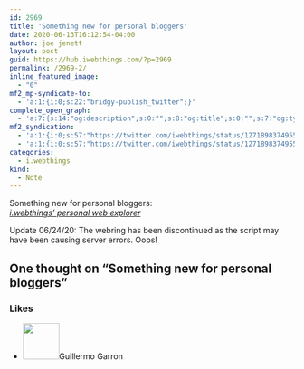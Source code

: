 ```yaml
---
id: 2969
title: 'Something new for personal bloggers'
date: 2020-06-13T16:12:54-04:00
author: joe jenett
layout: post
guid: https://hub.iwebthings.com/?p=2969
permalink: /2969-2/
inline_featured_image:
  - "0"
mf2_mp-syndicate-to:
  - 'a:1:{i:0;s:22:"bridgy-publish_twitter";}'
complete_open_graph:
  - 'a:7:{s:14:"og:description";s:0:"";s:8:"og:title";s:0:"";s:7:"og:type";s:0:"";s:12:"twitter:card";s:7:"summary";s:15:"twitter:creator";s:0:"";s:19:"twitter:description";s:0:"";s:8:"og:image";s:0:"";}'
mf2_syndication:
  - 'a:1:{i:0;s:57:"https://twitter.com/iwebthings/status/1271898374955061249";}'
  - 'a:1:{i:0;s:57:"https://twitter.com/iwebthings/status/1271898374955061249";}'
categories:
  - i.webthings
kind:
  - Note
---
```

Something new for personal bloggers:  
[_i.webthings’ personal web explorer_](https://iwebthings.joejenett.com/ring/)

Update 06/24/20: The webring has been discontinued as the script may have been causing server errors. Oops!

<h2 id="comments-title">One thought on “Something new for personal bloggers”		</h2>


<ol class="commentlist">
</ol>



<div class="likes">
<h3>Likes</h3>
<ul class="mention-list linkback-like"><li class="webmention even thread-even depth-1 linkback-like-single u-like h-cite h-entry p-comment comment" id="comment-451">
<span class="p-author h-card"><a class="u-url" title="Guillermo Garron liked this note on twitter.com." href="https://twitter.com/ggarron"><img alt="" src="https://pbs.twimg.com/profile_images/1117923919/yo.jpg" srcset="https://pbs.twimg.com/profile_images/1117923919/yo.jpg 2x" class="avatar avatar-64 photo avatar-default local-avatar u-photo" itemprop="image" loading="lazy" width="64" height="64"></a><span class="hide-name p-name">Guillermo Garron</span></span><a class="u-url __mPS2id" href="https://twitter.com/iwebthings/status/1271898374955061249#favorited-by-19180202"></a>
</li></ul></div>